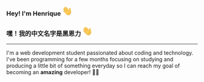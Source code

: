 ### Hey! I'm Henrique <img height="26" src="https://raw.githubusercontent.com/ABSphreak/ABSphreak/master/gifs/Hi.gif">
### 嘿！我的中文名字是黑恩力 <img height="26" src="https://raw.githubusercontent.com/ABSphreak/ABSphreak/master/gifs/Hi.gif">

<hr>

I'm a web development student passionated about coding and technology. I've been programming for a few months focusing on studying and producing a little bit of something everyday so I can reach my goal of becoming an <b>amazing</b> developer! 🚀💛

<!--
**hnrqblck/hnrqblck** is a ✨ _special_ ✨ repository because its `README.md` (this file) appears on your GitHub profile.

Here are some ideas to get you started:

- 🔭 I’m currently working on ...
- 🌱 I’m currently learning ...
- 👯 I’m looking to collaborate on ...
- 🤔 I’m looking for help with ...
- 💬 Ask me about ...
- 📫 How to reach me: ...
- 😄 Pronouns: ...
- ⚡ Fun fact: ...
-->
